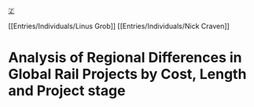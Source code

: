 [🇿](zotero://select/library/items/XGC82AZ4)

[[Entries/Individuals/Linus Grob]] [[Entries/Individuals/Nick Craven]] 
# Analysis of Regional Differences in Global Rail Projects by Cost, Length and Project stage

